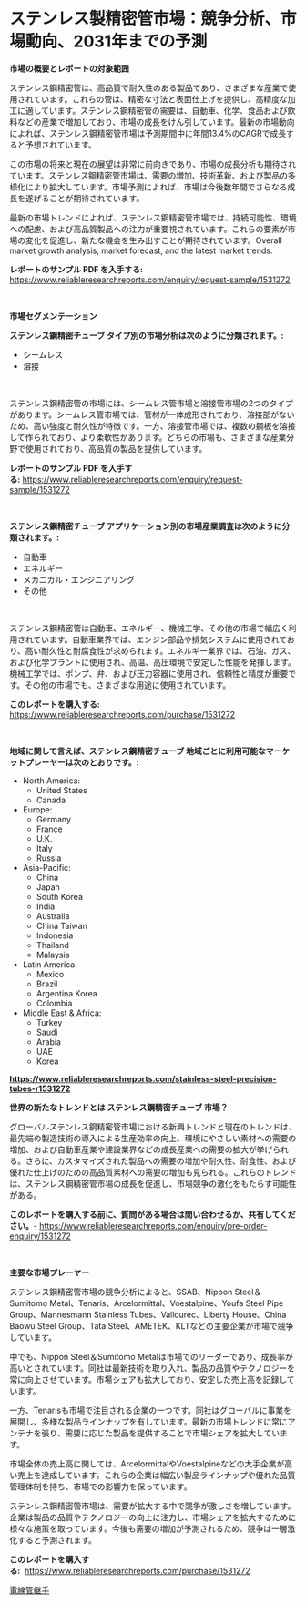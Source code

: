 <p><h1>ステンレス製精密管市場：競争分析、市場動向、2031年までの予測</h1></p><p><strong>市場の概要とレポートの対象範囲</strong></p>
<p><p>ステンレス鋼精密管は、高品質で耐久性のある製品であり、さまざまな産業で使用されています。これらの管は、精密な寸法と表面仕上げを提供し、高精度な加工に適しています。ステンレス鋼精密管の需要は、自動車、化学、食品および飲料などの産業で増加しており、市場の成長をけん引しています。最新の市場動向によれば、ステンレス鋼精密管市場は予測期間中に年間13.4%のCAGRで成長すると予想されています。</p><p>この市場の将来と現在の展望は非常に前向きであり、市場の成長分析も期待されています。ステンレス鋼精密管市場は、需要の増加、技術革新、および製品の多様化により拡大しています。市場予測によれば、市場は今後数年間でさらなる成長を遂げることが期待されています。</p><p>最新の市場トレンドによれば、ステンレス鋼精密管市場では、持続可能性、環境への配慮、および高品質製品への注力が重要視されています。これらの要素が市場の変化を促進し、新たな機会を生み出すことが期待されています。Overall market growth analysis, market forecast, and the latest market trends.</p></p>
<p><strong>レポートのサンプル PDF を入手する:</strong> <a href="https://www.reliableresearchreports.com/enquiry/request-sample/1531272">https://www.reliableresearchreports.com/enquiry/request-sample/1531272</a></p>
<p>&nbsp;</p>
<p><strong>市場セグメンテーション</strong></p>
<p><strong>ステンレス鋼精密チューブ タイプ別の市場分析は次のように分類されます。:</strong></p>
<p><ul><li>シームレス</li><li>溶接</li></ul></p>
<p>&nbsp;</p>
<p><p>ステンレス鋼精密管の市場には、シームレス管市場と溶接管市場の2つのタイプがあります。シームレス管市場では、管材が一体成形されており、溶接部がないため、高い強度と耐久性が特徴です。一方、溶接管市場では、複数の鋼板を溶接して作られており、より柔軟性があります。どちらの市場も、さまざまな産業分野で使用されており、高品質の製品を提供しています。</p></p>
<p><strong>レポートのサンプル PDF を入手する:</strong>&nbsp;<a href="https://www.reliableresearchreports.com/enquiry/request-sample/1531272">https://www.reliableresearchreports.com/enquiry/request-sample/1531272</a></p>
<p>&nbsp;</p>
<p><strong> ステンレス鋼精密チューブ アプリケーション別の市場産業調査は次のように分類されます。:</strong></p>
<p><ul><li>自動車</li><li>エネルギー</li><li>メカニカル・エンジニアリング</li><li>その他</li></ul></p>
<p>&nbsp;</p>
<p><p>ステンレス鋼精密管は自動車、エネルギー、機械工学、その他の市場で幅広く利用されています。自動車業界では、エンジン部品や排気システムに使用されており、高い耐久性と耐腐食性が求められます。エネルギー業界では、石油、ガス、および化学プラントに使用され、高温、高圧環境で安定した性能を発揮します。機械工学では、ポンプ、弁、および圧力容器に使用され、信頼性と精度が重要です。その他の市場でも、さまざまな用途に使用されています。</p></p>
<p><strong>このレポートを購入する:</strong>&nbsp; <a href="https://www.reliableresearchreports.com/purchase/1531272">https://www.reliableresearchreports.com/purchase/1531272</a></p>
<p>&nbsp;</p>
<p><strong>地域に関して言えば、ステンレス鋼精密チューブ 地域ごとに利用可能なマーケットプレーヤーは次のとおりです。:</strong></p>
<p><ul>
    <li>
        North America:
        <ul>
            <li>United States</li>
            <li>Canada</li>
        </ul>
    </li>
    <li>
        Europe:
        <ul>
            <li>Germany</li>
            <li>France</li>
            <li>U.K.</li>
            <li>Italy</li>
            <li>Russia</li>
        </ul>
    </li>
    <li>
        Asia-Pacific:
        <ul>
            <li>China</li>
            <li>Japan</li>
            <li>South Korea</li>
            <li>India</li>
            <li>Australia</li>
            <li>China Taiwan</li>
            <li>Indonesia</li>
            <li>Thailand</li>
            <li>Malaysia</li>
        </ul>
    </li>
    <li>
        Latin America:
        <ul>
            <li>Mexico</li>
            <li>Brazil</li>
            <li>Argentina Korea</li>
            <li>Colombia</li>
        </ul>
    </li>
    <li>
        Middle East & Africa:
        <ul>
            <li>Turkey</li>
            <li>Saudi</li>
            <li>Arabia</li>
            <li>UAE</li>
            <li>Korea</li>
        </ul>
    </li>
    </ul></p>
<p><strong><a href="https://www.reliableresearchreports.com/stainless-steel-precision-tubes-r1531272">https://www.reliableresearchreports.com/stainless-steel-precision-tubes-r1531272</a></strong>&nbsp;</p>
<p><strong>世界の新たなトレンドとは ステンレス鋼精密チューブ 市場？</strong></p>
<p><p>グローバルステンレス鋼精密管市場における新興トレンドと現在のトレンドは、最先端の製造技術の導入による生産効率の向上、環境にやさしい素材への需要の増加、および自動車産業や建設業界などの成長産業への需要の拡大が挙げられる。さらに、カスタマイズされた製品への需要の増加や耐久性、耐食性、および優れた仕上げのための高品質素材への需要の増加も見られる。これらのトレンドは、ステンレス鋼精密管市場の成長を促進し、市場競争の激化をもたらす可能性がある。</p></p>
<p><strong>このレポートを購入する前に、質問がある場合は問い合わせるか、共有してください。</strong>- <a href="https://www.reliableresearchreports.com/enquiry/pre-order-enquiry/1531272">https://www.reliableresearchreports.com/enquiry/pre-order-enquiry/1531272</a></p>
<p>&nbsp;</p>
<p><strong>主要な市場プレーヤー</strong></p>
<p><p>ステンレス鋼精密管市場の競争分析によると、SSAB、Nippon Steel＆Sumitomo Metal、Tenaris、Arcelormittal、Voestalpine、Youfa Steel Pipe Group、Mannesmann Stainless Tubes、Vallourec、Liberty House、China Baowu Steel Group、Tata Steel、AMETEK、KLTなどの主要企業が市場で競争しています。</p><p>中でも、Nippon Steel＆Sumitomo Metalは市場でのリーダーであり、成長率が高いとされています。同社は最新技術を取り入れ、製品の品質やテクノロジーを常に向上させています。市場シェアも拡大しており、安定した売上高を記録しています。</p><p>一方、Tenarisも市場で注目される企業の一つです。同社はグローバルに事業を展開し、多様な製品ラインナップを有しています。最新の市場トレンドに常にアンテナを張り、需要に応じた製品を提供することで市場シェアを拡大しています。</p><p>市場全体の売上高に関しては、ArcelormittalやVoestalpineなどの大手企業が高い売上を達成しています。これらの企業は幅広い製品ラインナップや優れた品質管理体制を持ち、市場での影響力を保っています。</p><p>ステンレス鋼精密管市場は、需要が拡大する中で競争が激しさを増しています。企業は製品の品質やテクノロジーの向上に注力し、市場シェアを拡大するために様々な施策を取っています。今後も需要の増加が予測されるため、競争は一層激化すると予測されます。</p></p>
<p><strong>このレポートを購入する:</strong>&nbsp;&nbsp;<a href="https://www.reliableresearchreports.com/purchase/1531272">https://www.reliableresearchreports.com/purchase/1531272</a></p>
<p><p><a href="https://github.com/SarahFahey88/Market-Research-Report-List-1/blob/main/879652321766.md">電線管継手</a></p></p>